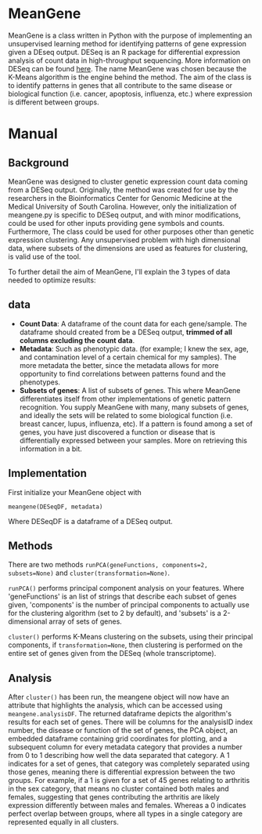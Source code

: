 # MeanGene
MeanGene is a class written in Python with the purpose of implementing an unsupervised learning method for identifying patterns of gene expression given a DEseq output. DESeq is an R package for differential expression analysis of count data in high-throughput sequencing. More information on DESeq can be found [here](http://bioconductor.org/packages/release/bioc/html/DESeq.html). The name MeanGene was chosen because the K-Means algorithm is the engine behind the method. The aim of the class is to identify patterns in genes that all contribute to the same disease or biological function (i.e. cancer, apoptosis, influenza, etc.) where expression is different between groups. 

# Manual
## Background
MeanGene was designed to cluster genetic expression count data coming from a DESeq output. Originally, the method was created for use by the researchers in the Bioinformatics Center for Genomic Medicine at the Medical University of South Carolina. However, only the initialization of meangene.py is specific to DESeq output, and with minor modifications, could be used for other inputs providing gene symbols and counts. Furthermore, The class could be used for other purposes other than genetic expression clustering. Any unsupervised problem with high dimensional data, where subsets of the dimensions are used as features for clustering, is valid use of the tool. 

To further detail the aim of MeanGene, I'll explain the 3 types of data needed to optimize results:
## data
- **Count Data**: A dataframe of the count data for each gene/sample. The dataframe should created from be a DESeq output, **trimmed of all columns excluding the count data**.
- **Metadata**: Such as phenotypic data. (for example; I knew the sex, age, and contamination level of a certain chemical for my samples). The more metadata the better, since the metadata allows for more opportunity to find correlations between patterns found and the phenotypes.
- **Subsets of genes**: A list of subsets of genes. This where MeanGene differentiates itself from other implementations of genetic pattern recognition. You supply MeanGene with many, many subsets of genes, and ideally the sets will be related to some biological function (i.e. breast cancer, lupus, influenza, etc). If a pattern is found among a set of genes, you have just discovered a function or disease that is differentially expressed between your samples. More on retrieving this information in a bit.

## Implementation
First initialize your MeanGene object with
```
meangene(DESeqDF, metadata)
```
Where DESeqDF is a dataframe of a DESeq output. 

## Methods
There are two methods ```runPCA(geneFunctions, components=2, subsets=None)``` and ```cluster(transformation=None)```.

```runPCA()``` performs principal component analysis on your features. Where 'geneFunctions' is an list of strings that describe each subset of genes given, 'components' is the number of principal components to actually use for the clustering algorithm (set to 2 by default), and 'subsets' is a 2-dimensional array of sets of genes.

```cluster()``` performs K-Means clustering on the subsets, using their principal components, if ```transformation=None```, then clustering is performed on the entire set of genes given from the DESeq (whole transcriptome).

## Analysis
After ```cluster()``` has been run, the meangene object will now have an attribute that highlights the analysis, which can be accessed using ```meangene.analysisDF```. The returned dataframe depicts the algorithm's results for each set of genes. There will be columns for the analysisID index number, the disease or function of the set of genes, the PCA object, an embedded dataframe containing grid coordinates for plotting, and a subsequent column for every metadata category that provides a number from 0 to 1 describing how well the data separated that category. A 1 indicates for a set of genes, that category was completely separated using those genes, meaning there is differential expression between the two groups. For example, if a 1 is given for a set of 45 genes relating to arthritis in the sex category, that means no cluster contained both males and females, suggesting that genes contributing the arthritis are likely expression differently between males and females. Whereas a 0 indicates perfect overlap between groups, where all types in a single category are represented equally in all clusters. 







